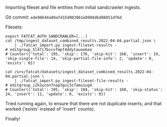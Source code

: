 
Importing fileset and file entities from initial sandcrawler ingests.

Git commit: `ede98644a89afd15d903061e0998dbd08851df6d`

Filesets:

    export FATCAT_AUTH_SANDCRAWLER=[...]
    cat /tmp/ingest_dataset_combined_results.2022-04-04.partial.json \
        | ./fatcat_import.py ingest-fileset-results -
    # editgroup_5l47i7bscvfmpf4ddytauoekea
    # Counter({'total': 195, 'skip': 176, 'skip-hit': 160, 'insert': 19, 'skip-single-file': 14, 'skip-partial-file-info': 2, 'update': 0, 'exists': 0})

    cat /srv/fatcat/datasets/ingest_dataset_combined_results.2022-04-04.partial.json \
        | ./fatcat_import.py ingest-fileset-file-results -
    # editgroup_i2k2ucon7nap3gui3z7amuiug4
    # Counter({'total': 195, 'skip': 184, 'skip-hit': 160, 'skip-status': 24, 'insert': 11, 'update': 0, 'exists': 0})

Tried running again, to ensure that there are not duplicate inserts, and that
worked ('exists' instead of 'insert' counts).

Finally!
